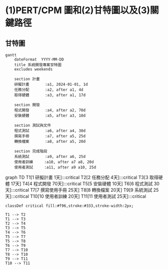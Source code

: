 # (1)PERT/CPM 圖和(2)甘特圖以及(3)關鍵路徑


## 甘特圖

```mermaid
gantt
    dateFormat  YYYY-MM-DD
    title 系統開發專案甘特圖
    excludes weekends

    section 計畫
    研擬計畫       :a1, 2024-01-01, 1d
    任務分配       :a2, after a1, 4d
    取得硬體       :a3, after a1, 17d

    section 開發
    程式開發       :a4, after a2, 70d
    安裝硬體       :a5, after a3, 10d

    section 測試與文件
    程式測試       :a6, after a4, 30d
    撰寫手冊       :a7, after a5, 25d
    轉換檔案       :a8, after a5, 20d

    section 完成階段
    系統測試       :a9, after a6, 25d
    使用者訓練     :a10, after a7 a8, 20d
    使用者測試     :a11, after a9 a10, 25d
```

  
graph TD
    T1[1 研擬計畫 1天]:::critical
    T2[2 任務分配 4天]:::critical
    T3[3 取得硬體 17天]
    T4[4 程式開發 70天]:::critical
    T5[5 安裝硬體 10天]
    T6[6 程式測試 30天]:::critical
    T7[7 撰寫使用手冊 25天]
    T8[8 轉換檔案 20天]
    T9[9 系統測試 25天]:::critical
    T10[10 使用者訓練 20天]
    T11[11 使用者測試 25天]:::critical

    classDef critical fill:#f96,stroke:#333,stroke-width:2px;

    T1 --> T2
    T1 --> T3
    T2 --> T4
    T3 --> T5
    T4 --> T6
    T5 --> T7
    T5 --> T8
    T6 --> T9
    T7 --> T10
    T8 --> T10
    T9 --> T11
    T10 --> T11
